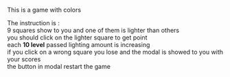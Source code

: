 This is a game with colors

The instruction is :<br>
9 squares show to you and one of them is lighter than others <br>
you should click on the lighter square to get point<br>
each <b>10 level</b> passed lighting amount is increasing<br>
if you click on a wrong square you lose and the modal is showed to you with your scores<br>
the button in modal restart the game
